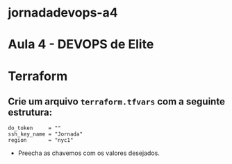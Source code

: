 # jornadadevops-a4

# Aula 4 - DEVOPS de Elite

# Terraform

## Crie um arquivo `terraform.tfvars` com a seguinte estrutura:
```hcl
do_token     = ""
ssh_key_name = "Jornada"
region       = "nyc1"
```
- Preecha as chavemos com os valores desejados.